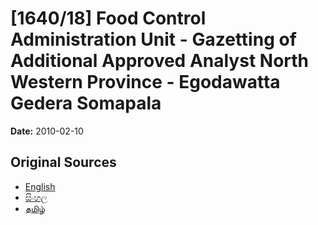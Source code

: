 # [1640/18] Food Control Administration Unit - Gazetting of Additional Approved Analyst North Western Province - Egodawatta Gedera Somapala

**Date:** 2010-02-10

## Original Sources

- [English](https://documents.gov.lk/view/extra-gazettes/2010/2/1640-18_E.pdf)
- [සිංහල](https://documents.gov.lk/view/extra-gazettes/2010/2/1640-18_S.pdf)
- [தமிழ்](https://documents.gov.lk/view/extra-gazettes/2010/2/1640-18_T.pdf)
